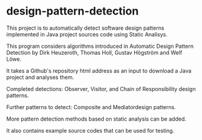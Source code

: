# design-pattern-detection
This project is to automatically detect software design patterns implemented in Java project sources code using Static Analisys.

This program considers algorithms introduced in Automatic Design Pattern Detection by Dirk Heuzeroth, Thomas Holl, Gustav Högström and Welf Löwe.


It takes a Github's repository html address as an input to download a Java project and analyses them.

Completed detections: Observer, Visitor, and Chain of Responsibility design patterns.

Further patterns to detect: Composite and Mediatordesign patterns.

More pattern detection methods based on static analysis can be added.

It also contains example source codes that can be used for testing.

